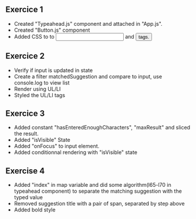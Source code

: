## Exercice 1

- Created "Typeahead.js" component and attached in "App.js".
- Created "Button.js" component
- Added CSS to to <input> and <button> tags.

## Exercice 2

- Verify if input is updated in state
- Create a filter matchedSuggestion and compare to input, use console.log to view list
- Render using UL/LI
- Styled the UL/LI tags

## Exercice 3

- Added constant "hasEnteredEnoughCharacters", "maxResult" and sliced the result.
- Added "isVisible" State
- Added "onFocus" to input element.
- Added conditionnal rendering with "isVisible" state

## Exercise 4

- Added "index" in map variable and did some algorithm(l65-l70 in typeahead component) to separate the matching suggestion with the typed value
- Removed suggestion title with a pair of span, separated by step above
- Added bold style
